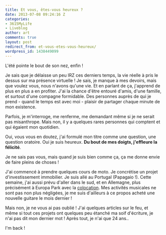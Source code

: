 ```yaml
---
title: Et vous, êtes-vous heureux ?
date: 2013-07-08 09:24:16 Z
categories:
- 3615MyLife
- Liveblog
author: art
comments: true
layout: post
redirect_from: et-vous-etes-vous-heureux/
wordpress_id: 1438449099
---
```


L'été pointe le bout de son nez, enfin !

Je sais que je délaisse un peu IRZ ces derniers temps, la vie réelle à pris le dessus sur ma présence virtuelle ! Je sais, je manque à mes devoirs, mais que voulez vous, nous n'avons qu'une vie. Et en parlant de ça, j'apprend de plus en plus a en profiter. J'ai la chance d'être entouré d'amis, d'une famille, et surtout d'une compagne formidable. Des personnes auprès de qui je prend - quand le temps est avec moi - plaisir de partager chaque minute de mon existence. <!-- more -->

Parfois, je m'interroge, me renferme, me demandant même si je ne serait pas misanthrope. Mais non, il y a quelques rares personnes qui comptent et qui égaient mon quotidien.

Oui, vous vous en doutez, j'ai formulé mon titre comme une question, une question oratoire. Oui je suis heureux. **Du bout de mes doigts, j'effleure la félicité**.

Je ne sais pas vous, mais quand je suis bien comme ça, ça me donne envie de faire pleins de choses !

J'ai commencé à prendre quelques cours de moto. Je concrétise un projet d'investissement immobilier. Je suis allé au Portugal (Papagaio !). Cette semaine, j'ai aussi prévu d'aller dans le sud, et en Allemagne, plus précisément à Europa Park avec la [colocation](https://irz.fr/recherche?q=colocation). Mes activités musicales ne sont pas non plus négligées, je me suis d'ailleurs à ce propos acheté une nouvelle guitare le mois dernier !

Mais non, je ne vous ai pas oublié ! J'ai quelques articles sur le feu, et même si tout ces projets ont quelques peu étanché ma soif d'écriture, je n'ai pas dit mon dernier mot ! Après tout, je n'ai que 24 ans..

I'm back !
